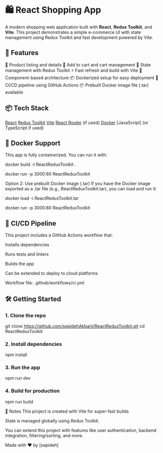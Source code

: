 
# 🛍️ React Shopping App

A modern shopping web application built with **React**, **Redux Toolkit**, and **Vite**. This project demonstrates a simple e-commerce UI with state management using Redux Toolkit and fast development powered by Vite.

## 🚀 Features

🧾 Product listing and details
🛒 Add to cart and cart management
💾 State management with Redux Toolkit
⚡ Fast refresh and build with Vite
📁 Component-based architecture
📦 Dockerized setup for easy deployment
🔁 CI/CD pipeline using GitHub Actions
📦 Prebuilt Docker image file (.tar) available

## 📦 Tech Stack

[React](https://reactjs.org/)
[Redux Toolkit](https://redux-toolkit.js.org/)
[Vite](https://vitejs.dev/)
[React Router](https://reactrouter.com/) (if used)
[Docker](https://www.docker.com/)
[JavaScript] (or TypeScript if used)

## 🐳 Docker Support

This app is fully containerized. You can run it with:


docker build -t ReactReduxToolkit .

docker run -p 3000:80 ReactReduxToolkit

Option 2: Use prebuilt Docker image (.tar)
If you have the Docker image exported as a .tar file (e.g., ReactReduxToolkit.tar), you can load and run it:

docker load -i ReactReduxToolkit.tar

docker run -p 3000:80 ReactReduxToolkit



## 🔁 CI/CD Pipeline
This project includes a GitHub Actions workflow that:

Installs dependencies

Runs tests and linters

Builds the app

Can be extended to deploy to cloud platforms

Workflow file: .github/workflows/ci.yml



## 🛠️ Getting Started

### 1. Clone the repo


git clone https://github.com/sepidehAkbarii/ReactReduxToolkit.git
cd ReactReduxToolkit


### 2. Install dependencies
npm install

### 3. Run the app
npm run dev

### 4. Build for production
npm run build

📌 Notes
This project is created with Vite for super-fast builds 

State is managed globally using Redux Toolkit.

You can extend this project with features like user authentication, backend integration, filtering/sorting, and more.

Made with ❤️ by [sepideh]
